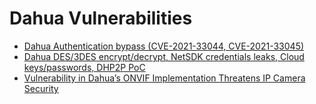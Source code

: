 # Dahua Vulnerabilities
- [Dahua Authentication bypass (CVE-2021-33044, CVE-2021-33045)](https://github.com/mcw0/PoC/blob/master/Dahua%20authentication%20bypass.txt)
- [Dahua DES/3DES encrypt/decrypt, NetSDK credentials leaks, Cloud keys/passwords, DHP2P PoC](https://github.com/mcw0/PoC/blob/master/Dahua-3DES-IMOU-PoC.py)
- [Vulnerability in Dahua’s ONVIF Implementation Threatens IP Camera Security](https://www.nozominetworks.com/blog/vulnerability-in-dahua-s-onvif-implementation-threatens-ip-camera-security/)
